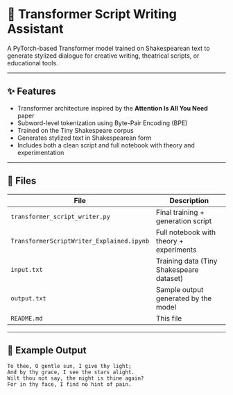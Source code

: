 # 🧠 Transformer Script Writing Assistant

A PyTorch-based Transformer model trained on Shakespearean text to generate stylized dialogue for creative writing, theatrical scripts, or educational tools.

---

## ✨ Features

- Transformer architecture inspired by the **Attention Is All You Need** paper
- Subword-level tokenization using Byte-Pair Encoding (BPE)
- Trained on the Tiny Shakespeare corpus
- Generates stylized text in Shakespearean form
- Includes both a clean script and full notebook with theory and experimentation

---

## 📂 Files

| File                          | Description                                           |
|-------------------------------|-------------------------------------------------------|
| `transformer_script_writer.py` | Final training + generation script                   |
| `TransformerScriptWriter_Explained.ipynb` | Full notebook with theory + experiments      |
| `input.txt`                   | Training data (Tiny Shakespeare dataset)              |
| `output.txt`                  | Sample output generated by the model                  |
| `README.md`                   | This file                                             |

---

## 🧪 Example Output

```text
To thee, O gentle sun, I give thy light;
And by thy grace, I see the stars alight.
Wilt thou not say, the night is thine again?
For in thy face, I find no hint of pain.
